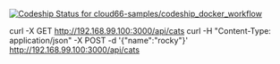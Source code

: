 [ ![Codeship Status for cloud66-samples/codeship_docker_workflow](https://codeship.com/projects/49637ee0-a66f-0133-33c4-168e19b352eb/status?branch=master)](https://codeship.com/projects/129905)

curl -X GET http://192.168.99.100:3000/api/cats
curl -H "Content-Type: application/json" -X POST -d '{"name":"rocky"}' http://192.168.99.100:3000/api/cats